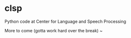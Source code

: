 # clsp
Python code at Center for Language and Speech Processing 

More to come (gotta work hard over the break) ~
